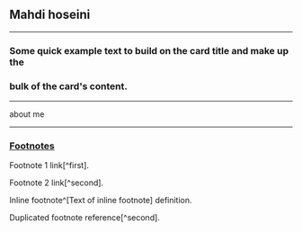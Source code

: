 ## Mahdi hoseini
___

### Some quick example text to build on the card title and make up the
###              bulk of the card's content.

___

about me 

___


### [Footnotes](https://github.com/markdown-it/markdown-it-footnote)

Footnote 1 link[^first].

Footnote 2 link[^second].

Inline footnote^[Text of inline footnote] definition.

Duplicated footnote reference[^second].